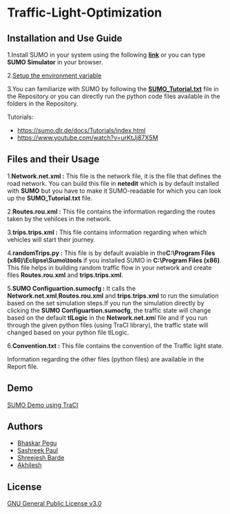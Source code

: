 # Traffic-Light-Optimization

## Installation and Use Guide



1.Install SUMO in your system using the following [**link**](https://sumo.dlr.de/docs/Downloads.php) or you can type **SUMO Simulator** in your browser.

2.[Setup the environment variable](https://sumo.dlr.de/docs/Basics/Basic_Computer_Skills.html)

3.You can familiarize with SUMO by following the [**SUMO_Tutorial.txt**](https://github.com/21skar4/Traffic-Light-Optimization/blob/main/SUMO_Tutorial.txt) file in the Repository or you can directly run the python code files available in the folders in the Repository. 

Tutorials:
- https://sumo.dlr.de/docs/Tutorials/index.html
- https://www.youtube.com/watch?v=urKtJj87X5M

## Files and their Usage

1.**Network.net.xml :** This file is the network file, it is the file that defines the road network. You can build this file in **netedit** which is by default installed with **SUMO** but you have to make it SUMO-readable for which you can look up the **SUMO_Tutorial.txt** file.

2.**Routes.rou.xml :** This file contains the information regarding the routes taken by the vehilces in the network.

3.**trips.trips.xml :** This file contains information regarding when which vehicles will start their journey.

4.**randomTrips.py :** This file is by default avaiable in the**C:\Program Files (x86)\Eclipse\Sumo\tools** if you installed SUMO in **C:\Program Files (x86)**. This file helps in building random traffic flow in your network and create files **Routes.rou.xml** and  **trips.trips.xml**.

5.**SUMO Configuartion.sumocfg :** It calls the **Network.net.xml**,**Routes.rou.xml** and **trips.trips.xml** to run the simulation based on the set simulation steps.If you run the simulation directly by clicking the **SUMO Configuartion.sumocfg**, the traffic state will change based on the  default **tlLogic** in the **Network.net.xm**l file and if you run through the given python files (using TraCI library), the traffic state will changed based on your python file tlLogic.

6.**Convention.txt :** This file contains the convention of the Traffic light state. 

Information regarding the other files (python files) are available in the Report file.


## Demo

[SUMO Demo using TraCI](https://drive.google.com/drive/folders/1Flu5SJ3A4qXv-_u8BIM6spz9AYDj60Pj?usp=sharing)


## Authors

- [Bhaskar Pegu](https://github.com/21skar4)
- [Sashreek Paul](https://github.com/SashreekPaul)
- [Shreejesh Barde](https://github.com/ShreejeshBarde)
- [Akhilesh](https://github.com/)


## License

[GNU General Public License v3.0](https://github.com/21skar4/Traffic-Light-Optimization/blob/main/LICENSE)
